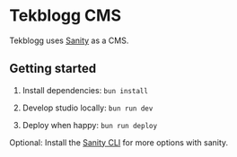 # Tekblogg CMS

Tekblogg uses [Sanity](https://www.sanity.io/) as a CMS.

## Getting started


1. Install dependencies: `bun install`

2. Develop studio locally: `bun run dev`

3. Deploy when happy: `bun run deploy`

Optional: Install the [Sanity CLI](https://www.sanity.io/docs/getting-started-with-sanity-cli) for more options with sanity.

